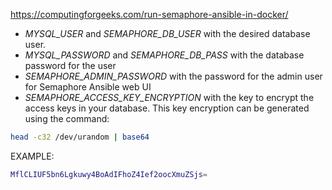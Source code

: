 https://computingforgeeks.com/run-semaphore-ansible-in-docker/

-   _MYSQL_USER_ and _SEMAPHORE_DB_USER_ with the desired database user.
-   _MYSQL_PASSWORD_ and _SEMAPHORE_DB_PASS_ with the database password for the user
-   _SEMAPHORE_ADMIN_PASSWORD_ with the password for the admin user for Semaphore Ansible web UI
-   _SEMAPHORE_ACCESS_KEY_ENCRYPTION_ with the key to encrypt the access keys in your database. This key encryption can be generated using the command:

```bash
head -c32 /dev/urandom | base64
```
EXAMPLE:
```bash
MflCLIUF5bn6Lgkuwy4BoAdIFhoZ4Ief2oocXmuZSjs=
```

